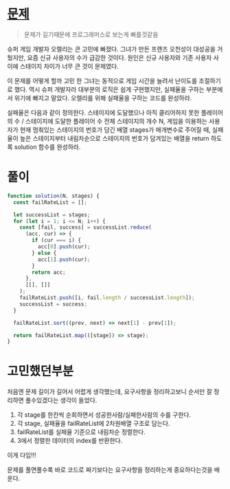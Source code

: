 # [문제](https://school.programmers.co.kr/learn/courses/30/lessons/42889)

> 문제가 길기때문에 프로그래머스로 보는게 빠를것같음

슈퍼 게임 개발자 오렐리는 큰 고민에 빠졌다. 그녀가 만든 프랜즈 오천성이 대성공을 거뒀지만, 요즘 신규 사용자의 수가 급감한 것이다. 원인은 신규 사용자와 기존 사용자 사이에 스테이지 차이가 너무 큰 것이 문제였다.

이 문제를 어떻게 할까 고민 한 그녀는 동적으로 게임 시간을 늘려서 난이도를 조절하기로 했다. 역시 슈퍼 개발자라 대부분의 로직은 쉽게 구현했지만, 실패율을 구하는 부분에서 위기에 빠지고 말았다. 오렐리를 위해 실패율을 구하는 코드를 완성하라.

실패율은 다음과 같이 정의한다.
스테이지에 도달했으나 아직 클리어하지 못한 플레이어의 수 / 스테이지에 도달한 플레이어 수
전체 스테이지의 개수 N, 게임을 이용하는 사용자가 현재 멈춰있는 스테이지의 번호가 담긴 배열 stages가 매개변수로 주어질 때, 실패율이 높은 스테이지부터 내림차순으로 스테이지의 번호가 담겨있는 배열을 return 하도록 solution 함수를 완성하라.

# 풀이

```javascript
function solution(N, stages) {
  const failRateList = [];

  let successList = stages;
  for (let i = 1; i <= N; i++) {
    const [fail, success] = successList.reduce(
      (acc, cur) => {
        if (cur === i) {
          acc[0].push(cur);
        } else {
          acc[1].push(cur);
        }
        return acc;
      },
      [[], []]
    );
    failRateList.push([i, fail.length / successList.length]);
    successList = success;
  }

  failRateList.sort((prev, next) => next[1] - prev[1]);

  return failRateList.map(([stage]) => stage);
}
```

# 고민했던부분

처음엔 문제 길이가 길어서 어렵게 생각했는데,
요구사항을 정리하고보니 순서만 잘 정리하면 풀수있겠다는 생각이 들었다.

1. 각 stage를 한칸씩 순회하면서 성공한사람/실패한사람의 수를 구한다.
2. 각 stage, 실패율을 failRateList에 2차원배열 구조로 담는다.
3. failRateList를 실패율 기준으로 내림차순 정렬한다.
4. 3에서 정렬한 데이터의 index를 반환한다.

이게 다임!!!

문제를 풀면풀수록 바로 코드로 짜기보다는 요구사항을 정리하는게 중요하다는것을 배운다.
